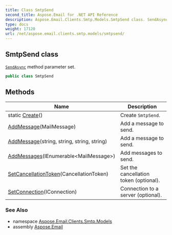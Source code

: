 ```yaml
---
title: Class SmtpSend
second_title: Aspose.Email for .NET API Reference
description: Aspose.Email.Clients.Smtp.Models.SmtpSend class. SendAsync method parameter set
type: docs
weight: 17120
url: /net/aspose.email.clients.smtp.models/smtpsend/
---
```

## SmtpSend class

[`SendAsync`](../../aspose.email.clients.smtp/iasyncsmtpclient/sendasync/) method parameter set.

```csharp
public class SmtpSend
```

## Methods

| Name | Description |
| --- | --- |
| static [Create](../../aspose.email.clients.smtp.models/smtpsend/create/)() | Create `SmtpSend`. |
| [AddMessage](../../aspose.email.clients.smtp.models/smtpsend/addmessage/#addmessage)(MailMessage) | Add a message to send. |
| [AddMessage](../../aspose.email.clients.smtp.models/smtpsend/addmessage/#addmessage_1)(string, string, string, string) | Add a message to send. |
| [AddMessages](../../aspose.email.clients.smtp.models/smtpsend/addmessages/)(IEnumerable&lt;MailMessage&gt;) | Add messages to send. |
| [SetCancellationToken](../../aspose.email.clients.smtp.models/smtpsend/setcancellationtoken/)(CancellationToken) | Set the cancellation token (optional). |
| [SetConnection](../../aspose.email.clients.smtp.models/smtpsend/setconnection/)(IConnection) | Connection to a server (optional). |

### See Also

* namespace [Aspose.Email.Clients.Smtp.Models](../../aspose.email.clients.smtp.models/)
* assembly [Aspose.Email](../../)



